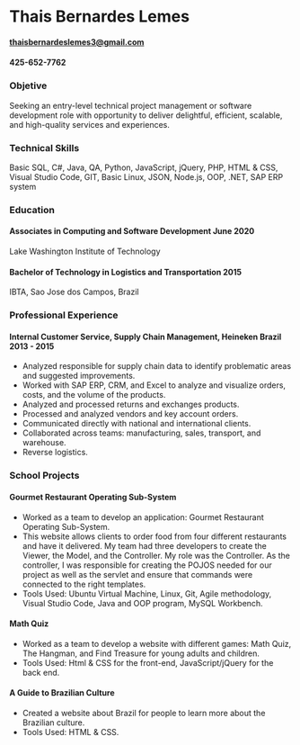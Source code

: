 # Thais Bernardes Lemes
#### thaisbernardeslemes3@gmail.com
#### 425-652-7762

### Objetive

Seeking an entry-level technical project management or software development role with opportunity to deliver delightful, efficient, scalable, and high-quality services and experiences.

### Technical Skills
Basic SQL, C#, Java, QA, Python, JavaScript, jQuery, PHP, HTML & CSS, Visual Studio Code, GIT, Basic Linux, JSON, Node.js, OOP, .NET, SAP ERP system  

### Education
#### Associates in Computing and Software Development               June 2020
Lake Washington Institute of Technology

#### Bachelor of Technology in Logistics and Transportation						                                      2015
IBTA, Sao Jose dos Campos, Brazil     

### Professional Experience 
#### Internal Customer Service, Supply Chain Management, Heineken Brazil                                                             2013 - 2015   
- 	Analyzed responsible for supply chain data to identify problematic areas and suggested improvements.
- 	Worked with SAP ERP, CRM, and Excel to analyze and visualize orders, costs, and the volume of the products.
-	Analyzed and processed returns and exchanges products.
-	Processed and analyzed vendors and key account orders.
-	Communicated directly with national and international clients.
-	Collaborated across teams: manufacturing, sales, transport, and warehouse.
-	Reverse logistics. 

### School Projects
#### Gourmet Restaurant Operating Sub-System
-	Worked as a team to develop an application: Gourmet Restaurant Operating Sub-System.
-	This website allows clients to order food from four different restaurants and have it delivered. My team had three developers to create the Viewer, the Model, and the Controller. My role was the Controller. As the controller, I was responsible for creating the POJOS needed for our project as well as the servlet and ensure that commands were connected to the right templates.
-	Tools Used: Ubuntu Virtual Machine, Linux, Git, Agile methodology, Visual Studio Code, Java and OOP program, MySQL Workbench.

#### Math Quiz
-	Worked as a team to develop a website with different games: Math Quiz, The Hangman, and Find Treasure for young adults and children.
-	Tools Used: Html & CSS for the front-end, JavaScript/jQuery for the back end.

#### A Guide to Brazilian Culture
-	Created a website about Brazil for people to learn more about the Brazilian culture.
-	Tools Used: HTML & CSS.








